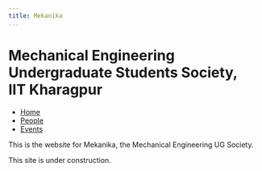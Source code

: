 ```yaml
---
title: Mekanika
...
```


# Mechanical Engineering Undergraduate Students Society,<br> IIT Kharagpur

<ul class="nav">
    <li class="nav"><a class="active" href="http://www.mekanika.iitkgp.ac.in">Home</a></li>
    <li class="nav"><a href="./people.html">People</a></li>
    <li class="nav"><a href="./events">Events</a></li>
</ul>



This is the website for Mekanika, the Mechanical Engineering UG Society. 

This site is under construction. 
